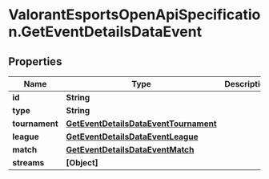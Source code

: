 # ValorantEsportsOpenApiSpecification.GetEventDetailsDataEvent

## Properties
Name | Type | Description | Notes
------------ | ------------- | ------------- | -------------
**id** | **String** |  | [optional] 
**type** | **String** |  | [optional] 
**tournament** | [**GetEventDetailsDataEventTournament**](GetEventDetailsDataEventTournament.md) |  | [optional] 
**league** | [**GetEventDetailsDataEventLeague**](GetEventDetailsDataEventLeague.md) |  | [optional] 
**match** | [**GetEventDetailsDataEventMatch**](GetEventDetailsDataEventMatch.md) |  | [optional] 
**streams** | **[Object]** |  | [optional] 
